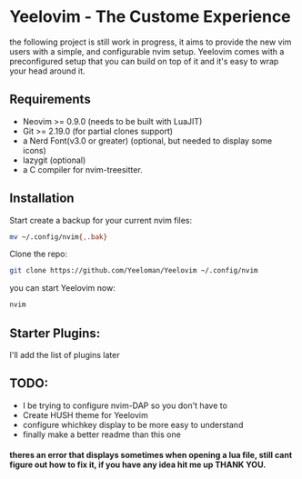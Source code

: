 # Yeelovim - The Custome Experience

the following project is still work in progress, it aims to provide the new vim users with a simple, and configurable nvim setup.
Yeelovim comes with a preconfigured setup that you can build on top of it and it's easy to wrap your head around it.

## Requirements

* Neovim >= 0.9.0 (needs to be built with LuaJIT)
* Git >= 2.19.0 (for partial clones support)
* a Nerd Font(v3.0 or greater) (optional, but needed to display some icons)
* lazygit (optional)
* a C compiler for nvim-treesitter. 

## Installation

Start create a backup for your current nvim files:

```bash
mv ~/.config/nvim{,.bak}
```

Clone the repo:

```bash
git clone https://github.com/Yeeloman/Yeelovim ~/.config/nvim
```

you can start Yeelovim now:

```bash
nvim
```

## Starter Plugins:

I'll add the list of plugins later

## TODO:

* I be trying to configure nvim-DAP so you don't have to 
* Create HUSH theme for Yeelovim
* configure whichkey display to be more easy to understand
* finally make a better readme than this one

#### theres an error that displays sometimes when opening a lua file, still cant figure out how to fix it, if you have any idea hit me up THANK YOU.
